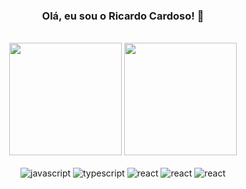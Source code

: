 <div align="center">
  
  ### Olá, eu sou o Ricardo Cardoso! 👋 

  <br/>

  <!-- [![LinkedIn](https://img.shields.io/badge/LinkedIn-0077B5?style=for-the-badge&logo=linkedin&logoColor=white)](https://www.linkedin.com/in/ricardocardoso90/) -->
  <!-- <a href="https://github.com/ricardocardoso90"> -->
  
  <img height="180em" src="https://github-readme-stats.vercel.app/api/top-langs/?username=ricardocardoso90&layout=compact&langs_count=7&theme=dracula"/>
  <img height="180em" src="https://github-readme-stats.vercel.app/api?username=ricardocardoso90&show_icons=true&theme=dracula&include_all_commits=true&count_private=true"/>

  <div style="display: inline_block"> <br/>
    <!-- <img style="align: center" alt="html5" src="https://img.shields.io/badge/HTML5-E34F26?style=for-the-badge&logo=html5&logoColor=white"/>
    <img style="align: center" alt="css3" src="https://img.shields.io/badge/CSS3-1572B6?style=for-the-badge&logo=css3&logoColor=white"/>
    <img style="align: center" alt="sass" src="https://img.shields.io/badge/Sass-CC6699?style=for-the-badge&logo=sass&logoColor=white"/> -->
    <img style="align: center" alt="javascript" src="https://img.shields.io/badge/JavaScript-323330?style=for-the-badge&logo=javascript&logoColor=F7DF1E"/>
    <img style="align: center" alt="typescript" src="https://img.shields.io/badge/TypeScript-007ACC?style=for-the-badge&logo=typescript&logoColor=white"/>
    <img style="align: center" alt="react" src="https://img.shields.io/badge/React-20232A?style=for-the-badge&logo=react&logoColor=61DAFB"/>
    <img style="align: center" alt="react" src="https://img.shields.io/badge/React_Native-20232A?style=for-the-badge&logo=react&logoColor=61DAFB"/>
    <img style="align: center" alt="react" src="https://img.shields.io/badge/Node-20232A?style=for-the-badge&logo=react&logoColor=61DAFB"/>
  </div>
  
</div>
